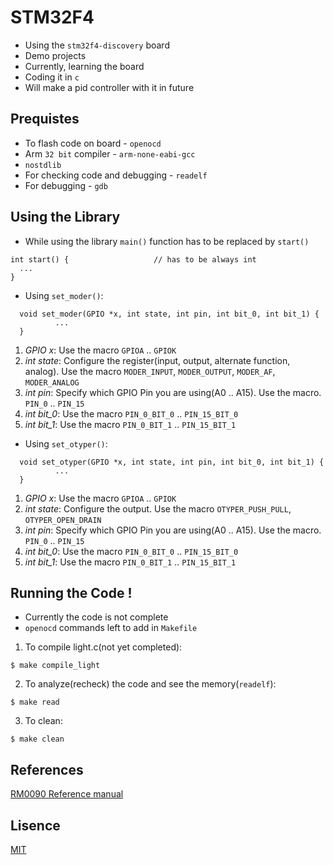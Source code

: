 # STM32F4
* Using the `stm32f4-discovery` board
* Demo projects
* Currently, learning the board
* Coding it in `c`
* Will make a pid controller with it in future

## Prequistes
* To flash code on board - `openocd`
* Arm `32 bit` compiler - `arm-none-eabi-gcc`
* `nostdlib`
* For checking code and debugging - `readelf`
* For debugging - `gdb`

## Using the Library
* While using the library `main()` function has to be replaced by `start()`
```
int start() {                   // has to be always int
  ...
}
```
* Using `set_moder()`:
```
  void set_moder(GPIO *x, int state, int pin, int bit_0, int bit_1) {
          ...
  }
```
1. *GPIO *x**: Use the macro `GPIOA` .. `GPIOK`
2. *int state*: Configure the register(input, output, alternate function, analog). Use the macro `MODER_INPUT`, `MODER_OUTPUT`, `MODER_AF`, `MODER_ANALOG`
3. *int pin*: Specify which GPIO Pin you are using(A0 .. A15). Use the macro. `PIN_0` .. `PIN_15`
4. *int bit_0*: Use the macro `PIN_0_BIT_0` .. `PIN_15_BIT_0`
5. *int bit_1*: Use the macro `PIN_0_BIT_1` .. `PIN_15_BIT_1`

* Using `set_otyper()`:
```
  void set_otyper(GPIO *x, int state, int pin, int bit_0, int bit_1) {
          ...
  }
```
1. *GPIO *x**: Use the macro `GPIOA` .. `GPIOK`
2. *int state*: Configure the output. Use the macro `OTYPER_PUSH_PULL`, `OTYPER_OPEN_DRAIN`
3. *int pin*: Specify which GPIO Pin you are using(A0 .. A15). Use the macro. `PIN_0` .. `PIN_15`
4. *int bit_0*: Use the macro `PIN_0_BIT_0` .. `PIN_15_BIT_0`
5. *int bit_1*: Use the macro `PIN_0_BIT_1` .. `PIN_15_BIT_1`
  
## Running the Code !
* Currently the code is not complete
* `openocd` commands left to add in `Makefile`
1. To compile light.c(not yet completed):
```
$ make compile_light
```
2. To analyze(recheck) the code and see the memory(`readelf`):
```
$ make read
```
3. To clean:
```
$ make clean
```

## References
[RM0090 Reference manual](https://www.st.com/resource/en/reference_manual/rm0090-stm32f405415-stm32f407417-stm32f427437-and-stm32f429439-advanced-armbased-32bit-mcus-stmicroelectronics.pdf)

## Lisence
[MIT](https://github.com/vtarale/STM32F4/blob/main/LICENSE)
